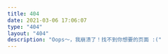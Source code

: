 ```yaml
---
title: 404
date: 2021-03-06 17:06:07
type: "404"
layout: "404"
description: "Oops～，我崩溃了！找不到你想要的页面 :("
---
```

